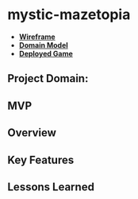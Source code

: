 # mystic-mazetopia

- **[Wireframe](https://www.figma.com/file/FAO6jjyDKxNwWNZvyKdaY3/Mystic-Mazetopia?type=whiteboard&node-id=0%3A1&t=5SMisSlE7ccjNqMR-1)**
- **[Domain Model]()**
- **[Deployed Game]()**

## Project Domain:

## MVP

## Overview

## Key Features

## Lessons Learned
